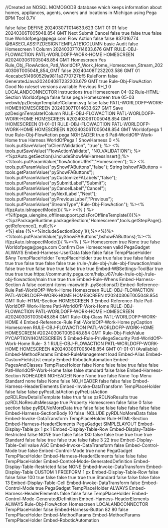 //Created an NOSQL MOMOGODB database which keeps information about homes, appliances, agents, owners and locations in  Michigan using Pega BPM Tool 8.7V


<pagedata>
<pyParameterSetFlag>false</pyParameterSetFlag>
<pyValueChanged>false</pyValueChanged>
<pyHelpType>DEFINE</pyHelpType>
<pxUpdateDateTime>20240307T014633.623 GMT</pxUpdateDateTime>
<pzRuleSetVersionMinor>01</pzRuleSetVersionMinor>
<pzRuleSetVersionMajor>01</pzRuleSetVersionMajor>
<pySectionReferencePage/>
<pyNextAssignmentFlow>false</pyNextAssignmentFlow>
<pySectionReferenceDisplayWhen/>
<pxCreateDateTime>20240306T005048.854 GMT</pxCreateDateTime>
<pyNextLabel>Next</pyNextLabel>
<pyEditOptions/>
<pxInstanceLockedCreateDateTime/>
<pyIsScoreCard/>
<pyFormPost/>
<pySubmitLabel>Submit</pySubmitLabel>
<pyCancelLabel>Cancel</pyCancelLabel>
<pyShowFAButtons>false</pyShowFAButtons>
<pyNextAssignment>true</pyNextAssignment>
<pyJSRCompliant>false</pyJSRCompliant>
<pyTemplate/>
<pyAllowRuntimeEdit>true</pyAllowRuntimeEdit>
<pyPreProcessingActivity/>
<pzIsPrivateCheckOut/>
<pyIsStaleRuleCheckEnabled>false</pyIsStaleRuleCheckEnabled>
<pyRuleParamsStreamName/>
<pyWorkKey/>
<pzInvalidateCss>true</pzInvalidateCss>
<pySectionReferencePrivilegeView/>
<pzSectionParamPageSection/>
<pxUpdateOperator>Worldofpega@pega.com</pxUpdateOperator>
<pyObjClassLabel>Flow Action</pyObjClassLabel>
<pxMoveFromSystem/>
<pyAuditUse>false</pyAuditUse>
<pyNextAssignmentCover>false</pyNextAssignmentCover>
<pzChecksum>837016774</pzChecksum>
<pxMoveImportOperId/>
<pyDesignTemplateInsName>@BASECLASS!PZDESIGNTEMPLATE1COLUMN</pyDesignTemplateInsName>
<pyHelpStream/>
<pyDisplayMode>basic</pyDisplayMode>
<pyAuditActivity>Audit</pyAuditActivity>
<pyValidateActivity/>
<pyUpdateStatus>false</pyUpdateStatus>
<pxTabLabel>Homescreen</pxTabLabel>
<pyActionInstructions/>
<pyTemplateInputBox/>
<pyDesignTemplateLabel>1 Column</pyDesignTemplateLabel>
<pyHelpText/>
<pxCommitDateTime>20240307T014633.676 GMT</pxCommitDateTime>
<pzOriginalInstanceKey>RULE-OBJ-FLOWACTION PATL-WORLDOFP-WORK-HOME HOMESCREEN #20240306T005048.854 GMT</pzOriginalInstanceKey>
<pyStreamName>Homescreen</pyStreamName>
<pyRuleAvailable>Yes</pyRuleAvailable>
<pyJavaClassName>Rule_Obj_FlowAction_Patl_WorldOfP_Work_Home_Homescreen_Stream_20240306T005048_854_GMT</pyJavaClassName>
<pyNextAssignmentWorkBasket>false</pyNextAssignmentWorkBasket>
<pyPreProcessingTransformRule/>
<pxMoveImportOperName/>
<pyRuleFormStatusTime>20240408T232203.586 GMT</pyRuleFormStatusTime>
<pzRuleSetVersionPatch>01</pzRuleSetVersionPatch>
<pxHostId>4cecabc514960529a9811a3770727bf5</pxHostId>
<pyRuleHarness>RuleForm</pyRuleHarness>
<pyTempNewVersion>false</pyTempNewVersion>
<pyCost/>
<pyAdvParamPageSection/>
<pyCircumstanceVal/>
<pyCircumstanceDateProp/>
<pyShowJavaWindowName>GeneratedJava20240408T232203.679 GMT</pyShowJavaWindowName>
<pyAutoHelp>true</pyAutoHelp>
<pxInstanceLockedDateTime/>
<pyStreamType>Rule-Obj-FlowAction</pyStreamType>
<pyActionTransformRule/>
<pyRuleFormStatus>Good</pyRuleFormStatus>
<pxInstanceLockedRuleSet/>
<pyTemplateDisplayText>No ruleset versions available</pyTemplateDisplayText>
<pyPreviousLabel>Previous</pyPreviousLabel>
<pyStepPageReference>RH_1</pyStepPageReference>
<pyAccessibilityLevel>0</pyAccessibilityLevel>
<pyCircumstanceType/>
<pyDescription/>
<pyHistoryObject/>
<pyUsedAs>LOCALANDCONNECTOR</pyUsedAs>
<pyActionInstructionsCaption>Instructions</pyActionInstructionsCaption>
<pySectionReferencePassParamPage>true</pySectionReferencePassParamPage>
<pxMoveImportDateTime/>
<pySectionReference>Homescreen</pySectionReference>
<pyRuleEnds/>
<pyJavaGenerateAPIVersion>04-02</pyJavaGenerateAPIVersion>
<pyOldStreamType>Rule-HTML-Section</pyOldStreamType>
<pxCreateOpName>Worldofpega</pxCreateOpName>
<pySpecialityControl>false</pySpecialityControl>
<pyCustomizeFALabels>false</pyCustomizeFALabels>
<pxUpdateSystemID>pega</pxUpdateSystemID>
<pyRuleName>Homescreen</pyRuleName>
<pyXMLSignature><methodSignature><pyStepsPageAliases></pyStepsPageAliases></methodSignature></pyXMLSignature>
<pyAutoHTML>true</pyAutoHTML>
<pyAuditWhenName/>
<pyUsage/>
<pyJavaStream/>
<pyClientRuntimeVersion>05-03</pyClientRuntimeVersion>
<pyDesignTemplateIcon>webwb/pzDesignTemplate1Column.svg</pyDesignTemplateIcon>
<pyLocalized>false</pyLocalized>
<pyCorrType/>
<pyInterface/>
<pxInstanceLockedBy/>
<pyBaseRule>false</pyBaseRule>
<pxInsName>PATL-WORLDOFP-WORK-HOME!HOMESCREEN</pxInsName>
<pxSaveDateTime>20240307T014633.627 GMT</pxSaveDateTime>
<pyCircumstanceProp/>
<pyToolbarSaveLabel>Save</pyToolbarSaveLabel>
<pyDocumentTitle/>
<pyDesignTemplateName>pzDesignTemplate1Column</pyDesignTemplateName>
<pyFileName/>
<pzInsKey>RULE-OBJ-FLOWACTION PATL-WORLDOFP-WORK-HOME HOMESCREEN #20240306T005048.854 GMT</pzInsKey>
<pxInsId>!HOMESCREEN</pxInsId>
<pySpecialtyComponentData/>
<pyRuleSetVersion>01-01-01</pyRuleSetVersion>
<pzDocumentKey>RULE-OBJ-FLOWACTION PATL-WORLDOFP-WORK-HOME HOMESCREEN #20240306T005048.854 GMT</pzDocumentKey>
<pxUpdateOpName>Worldofpega</pxUpdateOpName>
<pyWindowTitle/>
<pyHTMLVersion>1</pyHTMLVersion>
<pySectionXML/>
<pxInstanceLockedKey/>
<pyDisqualifyAction>true</pyDisqualifyAction>
<pyCategory/>
<pxObjClass>Rule-Obj-FlowAction</pxObjClass>
<pyCircumstanceDate/>
<pxCreateSystemID>pega</pxCreateSystemID>
<pyViewModelActivity/>
<pyContainerType>NOHEADER</pyContainerType>
<pyClientValidation>true</pyClientValidation>
<pyFileType/>
<pzIndexCount>6</pzIndexCount>
<pyClassName>Patl-WorldOfP-Work-Home</pyClassName>
<pySortDateCircumWithinRSMajor>true</pySortDateCircumWithinRSMajor>
<pyLocalActionActivity/>
<pyRuleFormType>Harness</pyRuleFormType>
<pyRuleSet>WorldOfPega</pyRuleSet>
<pySectionReferenceRefreshWhen/>
<pyBrowserSupportLevel>1</pyBrowserSupportLevel>
<pyMethodStatus/>
<pxInstanceLockedRuleSetVersion/>
<pyHTMLReference/>
<pyconfirmchoice>ShowHarness</pyconfirmchoice>
<pyProposedStatus/>
<pySPRuleSetName/>
<pyAccessibilityCount>0</pyAccessibilityCount>
<pySourceStream> <% tools.putSaveValue("bClientValidation", "true"); %> <% tools.putSaveValue("FlowActionValidate", "NO_VALIDATION"); %> <%pzAuto.getSection().includeShowMeHarnessInsert();%> <pega:when test="$input-enabled"> </pega:when><%tools.putParamValue("flowActionUIRef","Homescreen"); %> <% tools.putParamValue("pyShowFAButtons","false"); String bshowFAButtons = tools.getParamValue("pyShowFAButtons"); tools.putParamValue("pyCustomizeFALabels","false"); tools.putParamValue("pySubmitLabel","Submit"); tools.putParamValue("pyCancelLabel","Cancel"); tools.putParamValue("pyNextLabel","Next"); tools.putParamValue("pyPreviousLabel","Previous"); tools.putParamValue("StreamType","Rule-Obj-FlowAction"); %><% if(pzAuto.isInspectMode()){ %><span <%= pzAuto.getInpectorData("FlowAction", "", "","Homescreen","Rule-Obj-FlowAction","Patl-WorldOfP-Work-Home") %> ><% } %><%if(pega_uiengine_offlinesupport.pzIsForOfflineTemplate()){%><%pzPackageRuntime.packageSection("Homescreen",tools.getStepPage().getReference(), null);%><div id='section-placeholder' data-class='<%=tools.getStepPage().getString("pxObjClass")%>' data-section='Homescreen'></div> <%} else {%><%includeSectionBody_1();%><%}%><span style="display: none;" uitype="Rule-HTML-Section" id="pzFlowActionUITypeRef" uiref="Homescreen"></span> <%tools.putParamValue("pyShowFAButtons",bshowFAButtons);%><% if(pzAuto.isInspectMode()){ %></span><% } %></pySourceStream>
<pyActionName>Homescreen</pyActionName>
<pzSectionParamPageClass/>
<pySectionReferencePrivilegeUpdate/>
<pyIsUsingDesignTemplate>true</pyIsUsingDesignTemplate>
<pySourceStreamDispBackUp/>
<pyCategoryDisplayName>None</pyCategoryDisplayName>
<pyCompact>true</pyCompact>
<pyExpressionCalculation>false</pyExpressionCalculation>
<pyAdvParamPageClass/>
<pxCreateOperator>Worldofpega@pega.com</pxCreateOperator>
<pyRuleStarts/>
<pyConfirmHarness>Confirm</pyConfirmHarness>
<pxLimitedAccess>Dev</pxLimitedAccess>
<pyLabel>Homescreen</pyLabel>
<pzStatus>valid</pzStatus>
<pzSectionParamPageDefaults>
<pxObjClass>PegaGadget</pxObjClass>
</pzSectionParamPageDefaults>
<pySectionIncludeProps>
<pyEditBehaviors>
<pyBehaviors/>
</pyEditBehaviors>
</pySectionIncludeProps>
<pyDefaultUserData>
<pyVisible>ALWAYS</pyVisible>
<pxObjClass>Embed-Harness-UserData</pxObjClass>
<pyDefaultValue/>
<pyCondition/>
<pyReadOnly/>
<pyIsClientROWhen>false</pyIsClientROWhen>
<pyRefreshWhen/>
<pyIsVisibleWhenActive>false</pyIsVisibleWhenActive>
<pyIsClientWhen>false</pyIsClientWhen>
<pyReadOnlyCondition/>
<pyRequired/>
</pyDefaultUserData>
<pyPreProcessingActivityParams>
<pyTempPlaceHolder>TempPlaceHolder</pyTempPlaceHolder>
</pyPreProcessingActivityParams>
<pyPageTable REPEATINGTYPE="PageList"/>
<pyDeclareParams>
<pxObjClass>$Any</pxObjClass>
</pyDeclareParams>
<pyAuditActivityParams>
<pyTempPlaceHolder>TempPlaceHolder</pyTempPlaceHolder>
</pyAuditActivityParams>
<pySectionReferenceParams>
<pxObjClass/>
<pyTempPlaceHolder>TempPlaceHolder</pyTempPlaceHolder>
</pySectionReferenceParams>
<pyToolBarSettings>
<pyFavorites>true</pyFavorites>
<pxCanJustifyWarnings>true</pxCanJustifyWarnings>
<pyRecover>false</pyRecover>
<pyForward>true</pyForward>
<pyRestore>false</pyRestore>
<pyBranchOut>false</pyBranchOut>
<pySave>true</pySave>
<pyLaunch>true</pyLaunch>
<pyHasQualifiers>false</pyHasQualifiers>
<pySiblings>true</pySiblings>
<pyRequiresCheckOut>false</pyRequiresCheckOut>
<pyCheckIn>false</pyCheckIn>
<pyAvailability>true</pyAvailability>
<pyHelpRef>/rule-/rule-obj-/rule-obj-flowaction/main</pyHelpRef>
<pyDelegates>false</pyDelegates>
<pyRefresh>true</pyRefresh>
<pyPreview>true</pyPreview>
<pyCheckOut>false</pyCheckOut>
<pyRun>true</pyRun>
<pyRuleData>true</pyRuleData>
<pyVersionSecure>false</pyVersionSecure>
<pyRuleResolution>true</pyRuleResolution>
<pyCurrentlyOpen>true</pyCurrentlyOpen>
<pxObjClass>Embed-WBSettings-ToolBar</pxObjClass>
<pyDelete>true</pyDelete>
<pyShowJava>true</pyShowJava>
<pyNew>true</pyNew>
<pyBack>true</pyBack>
<pyCompareVersion/>
<pyHelpURI>https://community.pega.com/help_v87/rule-/rule-obj-/rule-obj-flowaction/main</pyHelpURI>
<pySaveAs>true</pySaveAs>
<pyPropertyPane>true</pyPropertyPane>
<pyUsesInheritance>true</pyUsesInheritance>
</pyToolBarSettings>
<pyActionWhensList REPEATINGTYPE="PageList">
<rowdata REPEATINGINDEX="1">
<pxObjClass>Embed-Rule-Whens</pxObjClass>
<pyWhenName/>
</rowdata>
</pyActionWhensList>
<pxAPIMethodReferences REPEATINGTYPE="PageList"/>
<pyRegions REPEATINGTYPE="PageList">
<rowdata REPEATINGINDEX="1">
<pxObjClass>Embed-Harness-Section</pxObjClass>
<pyRegionName>A</pyRegionName>
<pyHideRegionWhenEmpty>false</pyHideRegionWhenEmpty>
<pyRegionType/>
<pyCustomClass>content-items-maxwidth</pyCustomClass>
<pyRegionPath>.pySections(1)</pyRegionPath>
</rowdata>
</pyRegions>
<pySavableDataPageList REPEATINGTYPE="PageList"/>
<pxRuleReferences REPEATINGTYPE="PageList">
<rowdata REPEATINGINDEX="1">
<pxObjClass>Embed-Reference-Rule</pxObjClass>
<pxRuleClassName>Patl-WorldOfP-Work-Home</pxRuleClassName>
<pyRuleName>Homescreen</pyRuleName>
<pyMethodStatus/>
<pzIndexOwnerKey>RULE-OBJ-FLOWACTION PATL-WORLDOFP-WORK-HOME HOMESCREEN #20240306T005048.854 GMT</pzIndexOwnerKey>
<pxRuleObjClass>Rule-HTML-Section</pxRuleObjClass>
<pxRuleFamilyName>HOMESCREEN</pxRuleFamilyName>
<pzIndexes REPEATINGTYPE="PropertyGroup">
<rowdata REPEATINGINDEX="RuleReference">3</rowdata>
</pzIndexes>
</rowdata>
<rowdata REPEATINGINDEX="2">
<pxObjClass>Embed-Reference-Rule</pxObjClass>
<pxRuleClassName>Patl-WorldOfP-Work-Home</pxRuleClassName>
<pyRuleName>Patl-WorldOfP-Work-Home</pyRuleName>
<pyMethodStatus/>
<pzIndexOwnerKey>RULE-OBJ-FLOWACTION PATL-WORLDOFP-WORK-HOME HOMESCREEN #20240306T005048.854 GMT</pzIndexOwnerKey>
<pxRuleObjClass>Rule-Obj-Class</pxRuleObjClass>
<pxRuleFamilyName>PATL-WORLDOFP-WORK-HOME</pxRuleFamilyName>
<pzIndexes REPEATINGTYPE="PropertyGroup">
<rowdata REPEATINGINDEX="RuleReference">4</rowdata>
</pzIndexes>
</rowdata>
<rowdata REPEATINGINDEX="3">
<pxObjClass>Embed-Reference-Rule</pxObjClass>
<pxRuleClassName>Patl-WorldOfP-Work-Home</pxRuleClassName>
<pyRuleName>pyCaption Homescreen</pyRuleName>
<pyMethodStatus/>
<pzIndexOwnerKey>RULE-OBJ-FLOWACTION PATL-WORLDOFP-WORK-HOME HOMESCREEN #20240306T005048.854 GMT</pzIndexOwnerKey>
<pxRuleObjClass>Rule-Obj-FieldValue</pxRuleObjClass>
<pxRuleFamilyName>PYCAPTION!HOMESCREEN</pxRuleFamilyName>
<pzIndexes REPEATINGTYPE="PropertyGroup">
<rowdata REPEATINGINDEX="RuleReference">5</rowdata>
</pzIndexes>
</rowdata>
</pxRuleReferences>
<pyActionPrivilegeList REPEATINGTYPE="PageList">
<rowdata REPEATINGINDEX="1">
<pxObjClass>Embed-Rule-PrivilegeSecurity</pxObjClass>
<pyPrivilegeName/>
<pyPrivilegeClass>Patl-WorldOfP-Work-Home</pyPrivilegeClass>
</rowdata>
</pyActionPrivilegeList>
<pxWarningsToDisplay REPEATINGTYPE="PageList"/>
<pyRuleVersionsList REPEATINGTYPE="PageList">
<rowdata REPEATINGINDEX="1">
<pxObjClass>Rule-</pxObjClass>
<pyValue>3</pyValue>
<pyMenuTooltip/>
<pxListSubscript>1</pxListSubscript>
<pzInsKey>RULE-OBJ-FLOWACTION PATL-WORLDOFP-WORK-HOME HOMESCREEN #20240306T005048.854 GMT</pzInsKey>
<pyLabel>01-01-01 (Available)</pyLabel>
</rowdata>
</pyRuleVersionsList>
<pyParameters REPEATINGTYPE="PageList">
<rowdata REPEATINGINDEX="1">
<pxObjClass>Embed-MethodParams</pxObjClass>
<pyParametersParamIntelliValidateAs/>
<pyParametersParamLabel/>
<pyParametersParamName/>
<pyParametersParamSize/>
<pyParametersParamIntelliRule/>
<pyParametersParamIntelliBaseClass/>
<pyParametersParamDesc/>
<pyParametersParamInOut/>
<pyParametersParamType/>
<pyParametersParamReq/>
</rowdata>
</pyParameters>
<pyRMAction>
<pxObjClass>Embed-RuleManagement</pxObjClass>
<pyAction>load</pyAction>
</pyRMAction>
<pyIndirectIncludes REPEATINGTYPE="PageList">
<rowdata REPEATINGINDEX="1">
<pxObjClass>Embed-Alias</pxObjClass>
<pyValue/>
<pyName/>
<pyDescription/>
</rowdata>
</pyIndirectIncludes>
<pyCustomFields REPEATINGTYPE="PageGroup">
<rowdata REPEATINGINDEX="empty">
<pxObjClass>Embed-CustomFieldsList</pxObjClass>
<pyCFieldValue/>
<pyCFileKey/>
<pyCFieldName/>
<pyCFileRelativePath/>
<pxSubscript>empty</pxSubscript>
<pyCFieldType/>
</rowdata>
</pyCustomFields>
<pyPostAutomationList REPEATINGTYPE="PageList">
<rowdata REPEATINGINDEX="1">
<pxObjClass>Embed-RoboticAutomation</pxObjClass>
<pyDescription/>
<pyRoboticAutomationId/>
</rowdata>
</pyPostAutomationList>
<pyPagesAndClasses REPEATINGTYPE="PageList">
<rowdata REPEATINGINDEX="1">
<pxObjClass>Embed-PagesAndClasses</pxObjClass>
<pyPagesAndClassesClass/>
<pyPagesAndClassesPage/>
<pyPagesAndClassesMode/>
</rowdata>
</pyPagesAndClasses>
<pxNamedPageReferences REPEATINGTYPE="PageList"/>
<pyLocalActionTransformRuleParams>
<pyTempPlaceHolder>TempPlaceHolder</pyTempPlaceHolder>
</pyLocalActionTransformRuleParams>
<pySections REPEATINGTYPE="PageList">
<rowdata REPEATINGINDEX="1">
<pyExpandable>false</pyExpandable>
<pyRemoveSpacingBottom>None</pyRemoveSpacingBottom>
<pyDeferLoadRetrievalActivity/>
<pySectionId/>
<pyReadOnly/>
<pyRefreshRunActivity>false</pyRefreshRunActivity>
<pyIsRepeatLayoutGroup>false</pyIsRepeatLayoutGroup>
<pyContainerCustomClass/>
<pyEditOptions/>
<pySpecifyPreLoadActivity/>
<pyPreProcRunActivity/>
<pyAssociatedPrivileges/>
<pyRefreshPreActivity/>
<pyExpanded>true</pyExpanded>
<pyTourID/>
<pyPrefixOther/>
<pyHideRightColumn/>
<pyLayoutMode/>
<pyIsRegion/>
<pyRefreshWhenActive>false</pyRefreshWhenActive>
<pyLayoutAutoWidth>false</pyLayoutAutoWidth>
<pyHideLeftColumn/>
<pyPromptClass>Patl-WorldOfP-Work-Home</pyPromptClass>
<pyCustomHeader/>
<pyContainerStyle/>
<pyLayoutGroupFormatOther/>
<pyRefreshRunDataTrans>false</pyRefreshRunDataTrans>
<pyIsClientDisableWhen>false</pyIsClientDisableWhen>
<pyTitleType/>
<pyTemplateFormat/>
<pyLegacyOptions/>
<pyReadOnlyWhen/>
<pyHeaderIconSource>standard</pyHeaderIconSource>
<pyIncludedTextProperty/>
<pyAriaRoleType/>
<pyIncludeHeader/>
<pyContainerOtherFormat/>
<pyAllowChangesToColumns/>
<pyIncludeLabel/>
<pyPrefixRowColRepeat/>
<pyHeadingLevel/>
<pyStretchTab>false</pyStretchTab>
<pyLoadDeferred>false</pyLoadDeferred>
<pxObjClass>Embed-Harness-Section</pxObjClass>
<pyFlexAlignment/>
<pyRegionName/>
<pyContainerVisibleWhen/>
<pyContainerFormat>NOHEADER</pyContainerFormat>
<pyContainerType>NOHEADER</pyContainerType>
<pyRemoveSpacingLeft>None</pyRemoveSpacingLeft>
<pyIsBodyVisibilityOption/>
<pyFloatLayout>None</pyFloatLayout>
<pySelfClear>true</pySelfClear>
<pyContainerDisableWhen/>
<pyDisplayAdvancedOptions>false</pyDisplayAdvancedOptions>
<pyCustomClass/>
<pyAutomationID/>
<pyRemoveSpacingTop>None</pyRemoveSpacingTop>
<pyInlineStyle/>
<pyReadWriteStyle/>
<pyLayoutGroupTemplateType/>
<pyReadOnlyStyle/>
<pyAriaRole/>
<pyTabAlignment>Top</pyTabAlignment>
<pyTabNavigationType>Menu</pyTabNavigationType>
<pyImageTitle/>
<pyContainerActiveWhen/>
<pyPreProcRunDataTrans/>
<pyLabelFormat>Standard</pyLabelFormat>
<pyIncludedText/>
<pyUsingPage/>
<pyPageContext>none</pyPageContext>
<pyLabelFieldValue/>
<pyPrefix/>
<pyTabbedHeader>false</pyTabbedHeader>
<pyLayoutGroupItemsHeadingLevel/>
<pyImage/>
<pyTitle/>
<pyHeaderType/>
<pyRemoveSpacingRight>None</pyRemoveSpacingRight>
<pyContainerRefreshWhen/>
<pyIsVisibilityOption/>
<pyNewTabGroup>false</pyNewTabGroup>
<pyAriaLabel/>
<pyTabPosition/>
<pyIconProperty/>
<pyContainerTypeUpgrade>NO_HEADER</pyContainerTypeUpgrade>
<pyTemplateType/>
<pyCustomTabStyle/>
<pyClearFloatedLayouts>false</pyClearFloatedLayouts>
<pyExpandedWhen/>
<pyIncludeTitleIcon/>
<pyIsClientWhen>false</pyIsClientWhen>
<pyIsClientActiveWhen>false</pyIsClientActiveWhen>
<pyHeaderCustomClass/>
<pyLayoutModeVariants/>
<pyRefreshPreActivityParams> </pyRefreshPreActivityParams>
<pyUserData>
<pxObjClass>Embed-Harness-HeaderElements</pxObjClass>
<pyReadOnlyCondition/>
</pyUserData>
<pyRefreshPreDataTransform>
<pxObjClass>Embed-Invoke-DataTransform</pxObjClass>
<pyName/>
</pyRefreshPreDataTransform>
<pyDeferLoadRetrievalActivityParams>
<pyTempPlaceHolder>TempPlaceHolder</pyTempPlaceHolder>
</pyDeferLoadRetrievalActivityParams>
<pySectionBody REPEATINGTYPE="PageList">
<rowdata REPEATINGINDEX="1">
<pyRDName/>
<pyRDAppliesTo/>
<pySummary/>
<pyPrivilegeView/>
<pyPreserveParamState>false</pyPreserveParamState>
<pyDragDropEnableGrouping>false</pyDragDropEnableGrouping>
<pyForceNonTemplate>false</pyForceNonTemplate>
<pyRDLPostActivity>pyPostListAction</pyRDLPostActivity>
<pyPageListPropertyClass/>
<pyRDLPreActivity>pyPreListAction</pyRDLPreActivity>
<pyRDLRowDetailsTemplate>pzRDLRowDetailsTemplate</pyRDLRowDetailsTemplate>
<pyPreActivity/>
<pyRDLShowDetails>false</pyRDLShowDetails>
<pySectionId/>
<pyRowPromptClass/>
<pyPassCurrentParameterPage>true</pyPassCurrentParameterPage>
<pyRDLCategorizeBy/>
<pyPageListProperty/>
<pyShowNoRowsRdLMsg>false</pyShowNoRowsRdLMsg>
<pyNumberOfColumns/>
<pyFieldValueForNoRows>pzRDLNoResults</pyFieldValueForNoRows>
<pyDragDropGroupName/>
<pyDPResultsClass/>
<pyRepeatDirection/>
<pyDisplayWhen/>
<pyUsingPage/>
<pyAllowRowUpdate>true</pyAllowRowUpdate>
<pySectionForNoRdlRows>pzRDLNoResultsMessage</pySectionForNoRdlRows>
<pyShowCustomMessageForNoLoadMoreMessages>true</pyShowCustomMessageForNoLoadMoreMessages>
<pySourceType>Property</pySourceType>
<pyAppendActivity/>
<pyInclude>Homescreen</pyInclude>
<pyRowResizing>false</pyRowResizing>
<pyPrivilegeUpdate/>
<pyDecPassCurrentParamPage>false</pyDecPassCurrentParamPage>
<pyRDLDetailsFlowAction/>
<pyRDLPageMode>0</pyRDLPageMode>
<pyAlignment/>
<pyDragDrop>false</pyDragDrop>
<pyRDLHeight/>
<pyRuleForCustomNoRowsRdlMsg>section</pyRuleForCustomNoRowsRdlMsg>
<pyEnableSwipe>false</pyEnableSwipe>
<pyFieldValueForNoLoadMoreRowsMsg>pyRDLNoMoreData</pyFieldValueForNoLoadMoreRowsMsg>
<pyDisplayActionArea>true</pyDisplayActionArea>
<pyRDLPostActivityExists>false</pyRDLPostActivityExists>
<pySectionSource/>
<pyRDLCategorization>false</pyRDLCategorization>
<pyGridAppendActivityExists>false</pyGridAppendActivityExists>
<pyRefreshWhen/>
<pyColumnResizing>false</pyColumnResizing>
<pyRDLCategorizationScrubber>false</pyRDLCategorizationScrubber>
<pyDPName/>
<pyGridDeleteActivityExists>false</pyGridDeleteActivityExists>
<pyRDLPageSizeOther/>
<pyDisableAutoRefresh>false</pyDisableAutoRefresh>
<pxObjClass>Embed-Harness-SectionBody</pxObjClass>
<pyRDLPageSize>10</pyRDLPageSize>
<pyRDLPreActivityExists>false</pyRDLPreActivityExists>
<pyBodyType>INCLUDE</pyBodyType>
<pyDeleteActivity/>
<pyRDLDetailsPrimarySection/>
<pySectionForNoLoadMoreRowsMsg>pyRDLNoMoreData</pySectionForNoLoadMoreRowsMsg>
<pyIsClientWhen>false</pyIsClientWhen>
<pyPreDataTransform>
<pxObjClass>Embed-Invoke-DataTransform</pxObjClass>
<pyName/>
</pyPreDataTransform>
<pySectionParams>
<pxObjClass/>
<pyTempPlaceHolder>TempPlaceHolder</pyTempPlaceHolder>
</pySectionParams>
<pyIncludedRuleXML>
<pxObjClass>Rule-HTML-Section</pxObjClass>
</pyIncludedRuleXML>
<pyRDParams> </pyRDParams>
<pySectionBodyElements REPEATINGTYPE="PageList">
<rowdata REPEATINGINDEX="1">
<pyVisible/>
<pxObjClass>Embed-Harness-HeaderElements</pxObjClass>
<pyField/>
<pyDefaultValue/>
<pyCondition/>
<pyReadOnly/>
<pyOverridingStyle/>
<pyReadOnlyCondition/>
<pyCaption/>
<pyRequired/>
</rowdata>
</pySectionBodyElements>
<pyDeclareParams> </pyDeclareParams>
<pyPreactivityParams> </pyPreactivityParams>
<pzSectionParamPage>
<pxObjClass>PegaGadget</pxObjClass>
</pzSectionParamPage>
<pyTable>
<pyHeight/>
<pyLayoutFormatType>SIMPLELAYOUT</pyLayoutFormatType>
<pyLayoutOtherFormat/>
<pyID/>
<pxObjClass>Embed-Display-Table</pxObjClass>
<pyWidth/>
<pyUnitHeight>px</pyUnitHeight>
<pyLayoutFormat/>
<pyColumnCount>1</pyColumnCount>
<pyUnit>px</pyUnit>
<pyRowCount>1</pyRowCount>
<pyRows REPEATINGTYPE="PageList">
<rowdata REPEATINGINDEX="1">
<pxObjClass>Embed-Display-Table-Row</pxObjClass>
<pyRowDefaults>
<pxObjClass>Embed-Display-Table-Restricted</pxObjClass>
<pyHeaderStyle/>
<pyInlineStyle/>
<pyCellHeader>false</pyCellHeader>
<pyCellId/>
<pyRestrictedType>NONE</pyRestrictedType>
</pyRowDefaults>
<pyCells REPEATINGTYPE="PageList">
<rowdata REPEATINGINDEX="1">
<pyWrap>true</pyWrap>
<pyColSpan/>
<pyPreserveParamState/>
<pyGridRDClass/>
<pyRestricted>false</pyRestricted>
<pyAutoHTML/>
<pyType/>
<pyAutomationIDWarning>false</pyAutomationIDWarning>
<pyAutomationID/>
<pyWidth>130</pyWidth>
<pyReadWriteStyleValue/>
<pyPreActivity/>
<pyReadOnly/>
<pyInlineStyle/>
<pyReadWriteStyle/>
<pyCustDateTime/>
<pzShowSelectOther>false</pzShowSelectOther>
<pyInputFormat>false</pyInputFormat>
<pyTooltip/>
<pyReadOnlyStyle/>
<pyPassCurrentParameterPage/>
<pyEditOptions/>
<pyColumnFilteringDropDown>true</pyColumnFilteringDropDown>
<pyTourID/>
<pyDateTimeFormat/>
<pyHeaderTitle/>
<pyWidthUse>true</pyWidthUse>
<pyHeightUse>true</pyHeightUse>
<pyRequired/>
<pyClientEvent/>
<pyLabelReserveSpace>true</pyLabelReserveSpace>
<pySortFilterProperty/>
<pyLabelFormat>Standard</pyLabelFormat>
<pyLabelFieldValue/>
<pyCellHeader>false</pyCellHeader>
<pyClientAction/>
<pyCanbeAutoGenerated>false</pyCanbeAutoGenerated>
<pyColumnFiltering>true</pyColumnFiltering>
<pyRowSpan/>
<pyDateFormat/>
<pyGridRDName/>
<pyLabelFor/>
<pyBeforeMergeHeight/>
<pyBeforeMergeWidth/>
<pyReadOnlyStyleValue/>
<pyColumnCategorize>false</pyColumnCategorize>
<pyHorizontalAlignment>true</pyHorizontalAlignment>
<pyUseLabelDesc>false</pyUseLabelDesc>
<pyIncludeLabel>false</pyIncludeLabel>
<pyDateTimeSecondCutoff>3</pyDateTimeSecondCutoff>
<pyHeight>22</pyHeight>
<pyRangeFiltering/>
<pyColumnSorting>true</pyColumnSorting>
<pyCellId/>
<pxObjClass>Embed-Display-Table-Cell</pxObjClass>
<pyValue/>
<pyShowFilterUIBy>value</pyShowFilterUIBy>
<pyFormat/>
<pyCategorizeSortType>ASC</pyCategorizeSortType>
<pyLabelFormatOther/>
<pyPreDataTransform>
<pxObjClass>Embed-Invoke-DataTransform</pxObjClass>
</pyPreDataTransform>
<pyModes REPEATINGTYPE="PageList">
<rowdata REPEATINGINDEX="1">
<pyDisplayAsComboBox>false</pyDisplayAsComboBox>
<pxObjClass>Embed-Control-Mode</pxObjClass>
<pyDisplayFullScreen>true</pyDisplayFullScreen>
</rowdata>
<rowdata REPEATINGINDEX="2">
<pyDisplayAsComboBox>false</pyDisplayAsComboBox>
<pxObjClass>Embed-Control-Mode</pxObjClass>
<pyDisplayFullScreen>true</pyDisplayFullScreen>
<pyHelperTextType>none</pyHelperTextType>
</rowdata>
</pyModes>
<pzSectionParamPage>
<pxObjClass>PegaGadget</pxObjClass>
</pzSectionParamPage>
<pyHTMLParams>
<pyTempPlaceHolder>TempPlaceHolder</pyTempPlaceHolder>
</pyHTMLParams>
<pyUserData>
<pyVisible/>
<pxObjClass>Embed-Harness-HeaderElements</pxObjClass>
<pyDefaultValue/>
<pyCondition/>
<pyReadOnly/>
<pyRefreshWhen/>
<pyIsClientROWhen>false</pyIsClientROWhen>
<pyIsVisibleWhenActive>false</pyIsVisibleWhenActive>
<pyIsClientWhen>false</pyIsClientWhen>
<pyReadOnlyCondition/>
<pyRequired/>
</pyUserData>
<pyPreActivityParams>
<pyTempPlaceHolder>TempPlaceHolder</pyTempPlaceHolder>
</pyPreActivityParams>
<pyGeneratedDefinition>
<pxObjClass>Embed-Control-Mode-GeneratedDefinition</pxObjClass>
</pyGeneratedDefinition>
</rowdata>
</pyCells>
</rowdata>
</pyRows>
<pyColumnDefaults REPEATINGTYPE="PageList">
<rowdata REPEATINGINDEX="1">
<pxObjClass>Embed-Display-Table-Restricted</pxObjClass>
<pyHeaderStyle/>
<pyInlineStyle/>
<pyCellId/>
<pyCellHeader>false</pyCellHeader>
<pyRestrictedType>NONE</pyRestrictedType>
</rowdata>
</pyColumnDefaults>
</pyTable>
<pyDPParams> </pyDPParams>
<pyDCPreDataTransform>
<pxObjClass>Embed-Invoke-DataTransform</pxObjClass>
<pyName/>
</pyDCPreDataTransform>
</rowdata>
</pySectionBody>
<pyHeaderTable>
<pxObjClass>Embed-Display-Table</pxObjClass>
<pyID/>
<pyWidth/>
<pyHeight/>
<pyLayoutFormat>CUSTOM</pyLayoutFormat>
<pyColumnCount>1</pyColumnCount>
<pyLayoutFormatType>FREEFORM</pyLayoutFormatType>
<pyRowCount>1</pyRowCount>
<pyUnit>px</pyUnit>
<pyLayoutOtherFormat/>
<pyRows REPEATINGTYPE="PageList">
<rowdata REPEATINGINDEX="1">
<pxObjClass>Embed-Display-Table-Row</pxObjClass>
<pyCells REPEATINGTYPE="PageList">
<rowdata REPEATINGINDEX="1">
<pyWrap>false</pyWrap>
<pyColSpan/>
<pyGridRDClass/>
<pyPreserveParamState/>
<pyRestricted>false</pyRestricted>
<pyAutoHTML/>
<pyType/>
<pyAutomationIDWarning>false</pyAutomationIDWarning>
<pyAutomationID/>
<pyWidth>100</pyWidth>
<pyReadWriteStyleValue/>
<pyPreActivity/>
<pyReadOnly>true</pyReadOnly>
<pyInlineStyle/>
<pyReadWriteStyle/>
<pzShowSelectOther>false</pzShowSelectOther>
<pyTooltip/>
<pyInputFormat>false</pyInputFormat>
<pyReadOnlyStyle/>
<pyPassCurrentParameterPage/>
<pyEditOptions/>
<pyTourID/>
<pyHeaderTitle/>
<pyHeightUse>true</pyHeightUse>
<pyWidthUse>true</pyWidthUse>
<pyClientEvent/>
<pyLabelReserveSpace>true</pyLabelReserveSpace>
<pyLabelFormat>Standard</pyLabelFormat>
<pyLabelFieldValue/>
<pyCellHeader>false</pyCellHeader>
<pyClientAction/>
<pyCanbeAutoGenerated>false</pyCanbeAutoGenerated>
<pyRowSpan/>
<pyGridRDName/>
<pyLabelFor/>
<pyBeforeMergeHeight/>
<pyBeforeMergeWidth/>
<pyReadOnlyStyleValue/>
<pyUseLabelDesc>false</pyUseLabelDesc>
<pyIncludeLabel>false</pyIncludeLabel>
<pyHeight>13</pyHeight>
<pyCellId/>
<pxObjClass>Embed-Display-Table-Cell</pxObjClass>
<pyValue/>
<pyFormat/>
<pyLabelFormatOther/>
<pyPreDataTransform>
<pxObjClass>Embed-Invoke-DataTransform</pxObjClass>
</pyPreDataTransform>
<pyModes REPEATINGTYPE="PageList">
<rowdata REPEATINGINDEX="1">
<pyDisplayAsComboBox>false</pyDisplayAsComboBox>
<pxObjClass>Embed-Control-Mode</pxObjClass>
<pyDisplayFullScreen>true</pyDisplayFullScreen>
</rowdata>
</pyModes>
<pzSectionParamPage>
<pxObjClass>PegaGadget</pxObjClass>
</pzSectionParamPage>
<pyHTMLParams>
<pyTempPlaceHolder>TempPlaceHolder</pyTempPlaceHolder>
</pyHTMLParams>
<pyUserData>
<pyVisible>ALWAYS</pyVisible>
<pxObjClass>Embed-Harness-HeaderElements</pxObjClass>
<pyDefaultValue/>
<pyCondition/>
<pyReadOnly/>
<pyRefreshWhen/>
<pyIsClientROWhen>false</pyIsClientROWhen>
<pyIsVisibleWhenActive>false</pyIsVisibleWhenActive>
<pyIsClientWhen>false</pyIsClientWhen>
<pyReadOnlyCondition/>
<pyRequired/>
</pyUserData>
<pyPreActivityParams>
<pyTempPlaceHolder>TempPlaceHolder</pyTempPlaceHolder>
</pyPreActivityParams>
<pyGeneratedDefinition>
<pxObjClass>Embed-Control-Mode-GeneratedDefinition</pxObjClass>
</pyGeneratedDefinition>
</rowdata>
</pyCells>
</rowdata>
</pyRows>
</pyHeaderTable>
<pyStandardHeaderElements REPEATINGTYPE="PageList">
<rowdata REPEATINGINDEX="1">
<pxObjClass>Embed-Harness-HeaderElements</pxObjClass>
<pyVisible>ALWAYS</pyVisible>
<pyField/>
<pyCondition/>
<pyReadOnly/>
<pyOverridingStyle/>
<pyCaption/>
<pyReadOnlyCondition/>
</rowdata>
</pyStandardHeaderElements>
<pxWarningsToDisplay REPEATINGTYPE="PageList"/>
</rowdata>
</pySections>
<pyCachingData>
<pxObjClass>Rule-Obj-FlowAction</pxObjClass>
<pyLabel>Homescreen</pyLabel>
<pyUsedAs>LOCALANDCONNECTOR</pyUsedAs>
</pyCachingData>
<pyLocalActionActivityParams>
<pyTempPlaceHolder>TempPlaceHolder</pyTempPlaceHolder>
</pyLocalActionActivityParams>
<pxWarnings REPEATINGTYPE="PageList"/>
<pyDefaultButton>
<pyTargetName/>
<pyButtonPosition/>
<pyNoFormSubmit>false</pyNoFormSubmit>
<pxObjClass>Embed-Harness-Button</pxObjClass>
<pyWindowHeight>82</pyWindowHeight>
<pyWindowWidth>80</pyWindowWidth>
<pyButtonType/>
<pyStyle/>
<pyActionComplete/>
<pyAction/>
<pyIsModalWindow>false</pyIsModalWindow>
<pyUseExistingFrame/>
<pyPrivilege/>
<pyTooltip/>
<pyPassCurrentParameterPage/>
<pyCaption/>
<pyLocalAction/>
<pyVisibleWhen/>
<pyButtonId/>
<pyWhenNotPrivilege/>
<pyActionParams>
<pyTempPlaceHolder>TempPlaceHolder</pyTempPlaceHolder>
</pyActionParams>
</pyDefaultButton>
<pyThirdPartyParams REPEATINGTYPE="PageList">
<rowdata REPEATINGINDEX="1">
<pxObjClass>Embed-MethodParams</pxObjClass>
<pyParametersParamName/>
<pyParametersParamDesc/>
<pyParametersParamType/>
<pyThirdPartyParams REPEATINGTYPE="PageList">
<rowdata REPEATINGINDEX="1">
<pxObjClass>Embed-MethodParams</pxObjClass>
<pyParametersParamName/>
<pyParametersParamDesc/>
</rowdata>
</pyThirdPartyParams>
</rowdata>
</pyThirdPartyParams>
<pyPreProcessingTransformRuleParams>
<pyTempPlaceHolder>TempPlaceHolder</pyTempPlaceHolder>
</pyPreProcessingTransformRuleParams>
<pyPreAutomationList REPEATINGTYPE="PageList">
<rowdata REPEATINGINDEX="1">
<pxObjClass>Embed-RoboticAutomation</pxObjClass>
<pyDescription/>
<pyRoboticAutomationId/>
</rowdata>
</pyPreAutomationList>
</pagedata>

